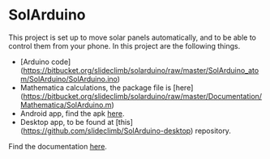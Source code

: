 # SolArduino #

This project is set up to move solar panels automatically, and to be able to control them from your phone. In this project are the following things.

* [Arduino code] (https://bitbucket.org/slideclimb/solarduino/raw/master/SolArduino_atom/SolArduino/SolArduino.ino)
* Mathematica calculations, the package file is [here] (https://bitbucket.org/slideclimb/solarduino/raw/master/Documentation/Mathematica/SolArduino.m)
* Android app, find the apk [here](https://bitbucket.org/slideclimb/solarduino/raw/master/SolAppduino/SolArduino/app/build/outputs/apk/app-debug.apk).
* Desktop app, to be found at [this] (https://github.com/slideclimb/SolArduino-desktop) repository.

Find the documentation [here](https://bitbucket.org/slideclimb/solarduino/raw/master/Documentation/Documentation.pdf). 